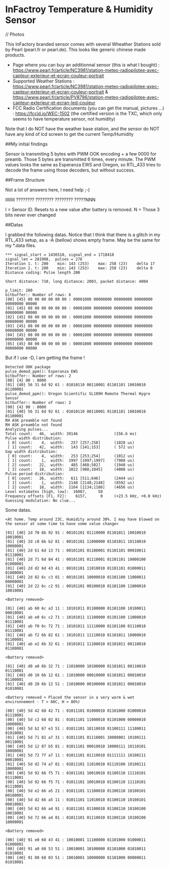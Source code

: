 # InFactroy Temperature & Humidity Sensor

// Photos

This InFactory branded sensor comes with several Wheather Stations sold by Pearl (pearl.fr or pearl.de). This looks like generic chinese made products.
- Page where you can buy an additionnal sensor (this is what I bought) : https://www.pearl.fr/article/NC3981/station-meteo-radiopilotee-avec-capteur-exterieur-et-ecran-couleur-portrait
- Supported Weather Stations : https://www.pearl.fr/article/NC3981/station-meteo-radiopilotee-avec-capteur-exterieur-et-ecran-couleur-portrait & https://www.pearl.fr/article/PV8796/station-meteo-radiopilotee-avec-capteur-exterieur-et-ecran-led-couleur
- FCC Radio Certification documents (you can get the manual, pictures ...) : https://fccid.io/WEC-1502 (the certified version is the TXC, which only seems to have temperature sensor, not humidity)

Note that I do NOT have the weather base station, and the sensor do NOT have any kind of lcd screen to get the current Temp/Humidity 

##My initial findings

Sensor is transmiting 5 bytes with PWM OOK encoding + a few 0000 for preamb. Those 5 bytes are transmitted 6 times, every minute.
The PWM values looks the same as Esperanza EWS and Oregon, so RTL_433 tries to decode the frame using those decoders, but without success.

##Frame Structure

Not a lot of answers here, I need help ;-)

IIIIIIII ???????? ???????? ???????? ?????NNN

I = Sensor ID. Resets to a new value after battery is removed.
N = Those 3 bits never ever changed

##Datas

I grabbed the following datas. Notice that I think that there is a glitch in my RTL_433 setup, as a -A (bellow) shows empty frame. May be the same for my *.data files.

```
*** signal_start = 1436510, signal_end = 1718418
signal_len = 281908,  pulses = 276
Iteration 1. t: 200    min: 143 (253)    max: 258 (23)    delta 17
Iteration 2. t: 200    min: 143 (253)    max: 258 (23)    delta 0
Distance coding: Pulse length 200

Short distance: 710, long distance: 2003, packet distance: 4004

p_limit: 200
bitbuffer:: Number of rows: 6
[00] {45} 08 00 00 00 00 00 : 00001000 00000000 00000000 00000000 00000000 00000
[01] {45} 08 00 00 00 00 00 : 00001000 00000000 00000000 00000000 00000000 00000
[02] {45} 08 00 00 00 00 00 : 00001000 00000000 00000000 00000000 00000000 00000
[03] {45} 08 00 00 00 00 00 : 00001000 00000000 00000000 00000000 00000000 00000
[04] {45} 08 00 00 00 00 00 : 00001000 00000000 00000000 00000000 00000000 00000
[05] {45} 08 00 00 00 00 00 : 00001000 00000000 00000000 00000000 00000000 00000
```

But if I use -D, I am getting the frame !

```
Detected OOK package
pulse_demod_ppm(): Esperanza EWS
bitbuffer:: Number of rows: 2
[00] {4} 00 : 0000
[01] {40} 56 31 6d 92 61 : 01010110 00110001 01101101 10010010 01100001
pulse_demod_ppm(): Oregon Scientific SL109H Remote Thermal Hygro Sensor
bitbuffer:: Number of rows: 2
[00] {4} 00 : 0000
[01] {40} 56 31 6d 92 61 : 01010110 00110001 01101101 10010010 01100001
RH ASK preamble not found
RH ASK preamble not found
Analyzing pulses...
Total count:   46,  width: 39146                (156.6 ms)
Pulse width distribution:
 [ 0] count:    4,  width:   257 [257;258]      (1028 us)
 [ 1] count:   42,  width:   143 [141;153]      ( 572 us)
Gap width distribution:
 [ 0] count:    4,  width:   253 [253;254]      (1012 us)
 [ 1] count:    1,  width:  1997 [1997;1997]    (7988 us)
 [ 2] count:   22,  width:   485 [468;502]      (1940 us)
 [ 3] count:   18,  width:  1022 [988;1045]     (4088 us)
Pulse period distribution:
 [ 0] count:   26,  width:   611 [511;646]      (2444 us)
 [ 1] count:    1,  width:  2148 [2148;2148]    (8592 us)
 [ 2] count:   18,  width:  1164 [1134;1186]    (4656 us)
Level estimates [high, low]:  16087,     58
Frequency offsets [F1, F2]:    6157,      0     (+23.5 kHz, +0.0 kHz)
Guessing modulation: No clue...
```

Some datas.

```
<At home. Temp around 23C, Humidity around 30%. I may have blowed on the sensor at some time to have some value change>

[01] {40} 2d 70 6b 92 91 : 00101101 01110000 01101011 10010010 10010001
[01] {40} 2d c0 6b b2 81 : 00101101 11000000 01101011 10110010 10000001
[01] {40} 2d 61 6d 13 71 : 00101101 01100001 01101101 00010011 01110001
[01] {40} 2d 71 6d 84 41 : 00101101 01110001 01101101 10000100 01000001
[01] {40} 2d d2 6d 43 41 : 00101101 11010010 01101101 01000011 01000001
[01] {40} 2d 82 6c c3 01 : 00101101 10000010 01101100 11000011 00000001
[01] {40} 2d 22 6c c2 91 : 00101101 00100010 01101100 11000010 10010001

<Battery removed>

[01] {40} ab 60 6c a3 11 : 10101011 01100000 01101100 10100011 00010001
[01] {40} ab e0 6c c2 71 : 10101011 11100000 01101100 11000010 01110001
[01] {40} ab f0 6c 72 71 : 10101011 11110000 01101100 01110010 01110001
[01] {40} ab f2 6b 82 61 : 10101011 11110010 01101011 10000010 01100001
[01] {40} ab e2 6b 32 61 : 10101011 11100010 01101011 00110010 01100001

<Battery removed>

[01] {40} d0 a0 6b 32 71 : 11010000 10100000 01101011 00110010 01110001
[01] {40} d0 10 6b 12 61 : 11010000 00010000 01101011 00010010 01100001
[01] {40} d0 20 6b 12 51 : 11010000 00100000 01101011 00010010 01010001

<Battery removed + Placed the sensor in a very warm & wet environnement - T > 60C, H > 80%)

[00] {40} 5d 42 68 42 71 : 01011101 01000010 01101000 01000010 01110001
[00] {40} 5d c2 68 02 81 : 01011101 11000010 01101000 00000010 10000001
[00] {40} 5d b2 67 e3 51 : 01011101 10110010 01100111 11100011 01010001
[01] {40} 5d 71 81 a7 31 : 01011101 01110001 10000001 10100111 00110001
[00] {40} 5d 12 87 b5 81 : 01011101 00010010 10000111 10110101 10000001
[01] {40} 5d 72 7f a7 11 : 01011101 01110010 01111111 10100111 00010001
[01] {40} 5d d2 74 a7 81 : 01011101 11010010 01110100 10100111 10000001
[00] {40} 5d 92 66 f5 71 : 01011101 10010010 01100110 11110101 01110001
[00] {40} 5d 92 66 f5 71 : 01011101 10010010 01100110 11110101 01110001
[00] {40} 5d e2 66 a5 21 : 01011101 11100010 01100110 10100101 00100001
[00] {40} 5d d2 66 a5 11 : 01011101 11010010 01100110 10100101 00010001
[00] {40} 5d 62 66 a4 91 : 01011101 01100010 01100110 10100100 10010001
[00] {40} 5d 72 66 a4 81 : 01011101 01110010 01100110 10100100 10000001

<Battery removed>

[00] {40} 91 e0 68 43 41 : 10010001 11100000 01101000 01000011 01000001
[00] {40} 91 a0 68 53 51 : 10010001 10100000 01101000 01010011 01010001
[00] {40} 91 80 68 03 51 : 10010001 10000000 01101000 00000011 01010001
```
